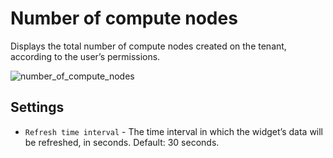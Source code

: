 # Number of compute nodes
Displays the total number of compute nodes created on the tenant, according to the user’s permissions.

![number_of_compute_nodes](https://docs.cloudify.co/latest/images/ui/widgets/num_of_compute_nodes.png)


## Settings

* `Refresh time interval` - The time interval in which the widget’s data will be refreshed, in seconds. Default: 30 seconds.
